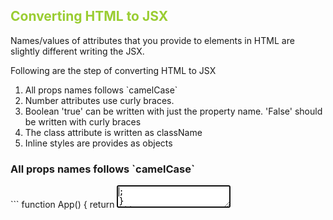 <h2 style="color: yellowgreen">Converting HTML to JSX</h2>
<p>Names/values of attributes that you provide to elements in HTML are slightly different writing the JSX.</p>

<p>Following are the step of converting HTML to JSX</p>
<ol>
<li>All props names follows `camelCase`</li>
<li>Number attributes use curly braces.</li>
<li>Boolean 'true' can be written with just the property name. 'False' should be written with curly braces</li>
<li>The class attribute is written as className</li>
<li>Inline styles are provides as objects</li>
</ol>

<h3>All props names follows `camelCase`</h3>
```
function App() {
    return <textarea autoFocus={true}/>;
}
```

<h3>`Number` attributes use curly braces.</h3>
```
function App() {
    return <input maxLength="{5}"/>;
}
```

<h3>Boolean `true` can be written with just the property name. `False` should be written with curly braces</h3>
```
function App() { 
    return <input maxLength="{5}" spellCheck/>;
}
function App() { 
    return <input maxLength="{5}" spellCheck={false}/>;
}
```

<h3>The `class attribute` is written as `className`</h3>
```
function App() {
    <li className="item"/>
    return <div className="divider"/>;
}
```

<h3>Inline `styles` are provides as `objects`</h3>
```
function App() {
    <li className="item"/>
    return <div className="divider"/>;
}
```